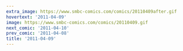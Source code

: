 ```yaml
---
extra_image: https://www.smbc-comics.com/comics/20110409after.gif
hovertext: '2011-04-09'
image: https://www.smbc-comics.com/comics/20110409.gif
next_comic: '2011-04-10'
prev_comic: '2011-04-08'
title: '2011-04-09'
---
```


